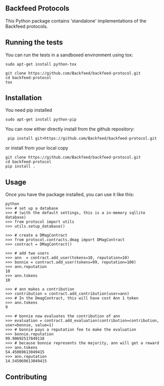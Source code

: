 Backfeed Protocols 
--------------------------------

This Python package contains 'standalone' implementations of the Backfeed protocols.

## Running the tests

You can run the tests in a sandboxed environment using tox:

    sudo apt-get install python-tox

    git clone https://github.com/Backfeed/backfeed-protocol.git
    cd backfeed-protocol
    tox


## Installation

You need pip installed

    sudo apt-get install python-pip

You can now either directly install from the github repository:

     pip install git+https://github.com/Backfeed/backfeed-protocol.git

or install from your local copy

    git clone https://github.com/Backfeed/backfeed-protocol.git
    cd backfeed-protocol
    pip install . 


##  Usage

Once you have the package installed, you can use it like this:

    python
    >>> # set up a database
    >>> # (with the default settings, this is a in-memory sqllite database)
    >>> from protocol import utils
    >>> utils.setup_database()
    
    >>> # create a DMagContract
    >>> from protocol.contracts.dmag import DMagContract
    >>> contract = DMagContract()
    
    >>> # add two users
    >>> ann  = contract.add_user(tokens=10, reputation=10) 
    >>> bonnie = contract.add_user(tokens=99, reputation=100)
    >>> ann.reputation
    10
    >>> ann.tokens
    10
    
    >>> # ann makes a contribution
    >>> contribution = contract.add_contribution(user=ann)
    >>> # In the DmagContract, this will have cost Ann 1 token
    >>> ann.tokens
    9
    
    >>> # bonnie now evaluates the contribution of ann
    >>> evaluation = contract.add_evaluation(contribution=contribution, user=bonnie, value=1)
    >>> # bonnie pays a reputation fee to make the evaluation
    >>> bonnie.reputation
    99.90692517849118
    >>> # because bonnie represents the majority, ann will get a reward
    >>> ann.tokens
    54.45069613049415
    >>> ann.reputation
    14.545069613049415

## Contributing

